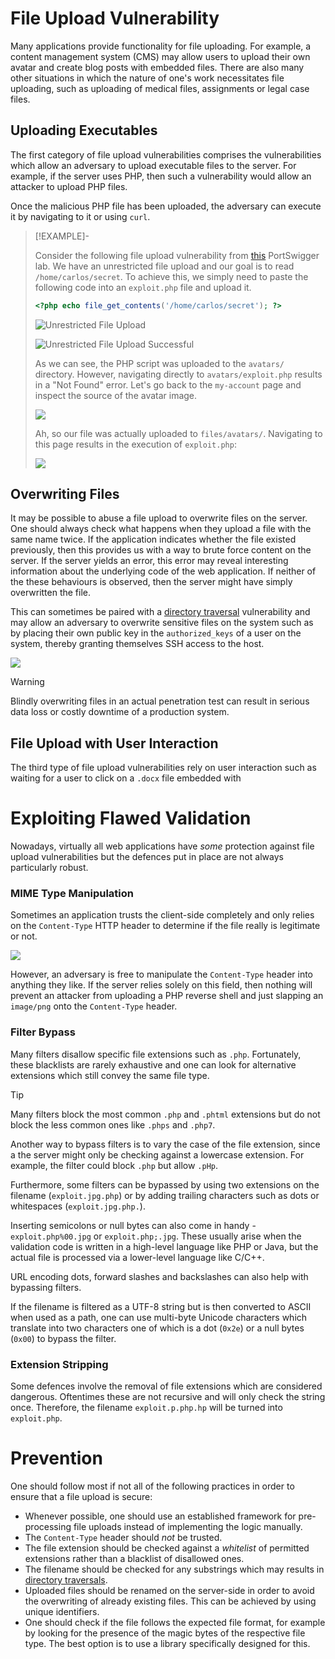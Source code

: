 # File Upload Vulnerability

Many applications provide functionality for file uploading. For example, a content management system (CMS) may allow users to upload their own avatar and create blog posts with embedded files. There are also many other situations in which the nature of one's work necessitates file uploading, such as uploading of medical files, assignments or legal case files.

## Uploading Executables
The first category of file upload vulnerabilities comprises the vulnerabilities which allow an adversary to upload executable files to the server. For example, if the server uses PHP, then such a vulnerability would allow an attacker to upload PHP files.

Once the malicious PHP file has been uploaded, the adversary can execute it by navigating to it or using `curl`.

>[!EXAMPLE]-
>
>Consider the following file upload vulnerability from [this](https://portswigger.net/web-security/file-upload/lab-file-upload-remote-code-execution-via-web-shell-upload) PortSwigger lab. We have an unrestricted file upload and our goal is to read `/home/carlos/secret`. To achieve this, we simply need to paste the following code into an `exploit.php` file and upload it.
>
>```php
><?php echo file_get_contents('/home/carlos/secret'); ?>
>```
>
>![Unrestricted File Upload](Resources/Images/File%20Upload/Unrestricted%20File%20Upload.png)
>
>![Unrestricted File Upload Successful](Resources/Images/File%20Upload/Unrestricted%20File%20Upload%20Successful.png)
>
>As we can see, the PHP script was uploaded to the `avatars/` directory. However, navigating directly to `avatars/exploit.php` results in a "Not Found" error. Let's go back to the `my-account` page and inspect the source of the avatar image.
>
>![](Resources/Images/File%20Upload/Example%20-%20Inspect%20Source.png)
>
>Ah, so our file was actually uploaded to `files/avatars/`. Navigating to this page results in the execution of `exploit.php`:
>
>![](Resources/Images/File%20Upload/Example%20-%20Carlos%20Secret.png)

## Overwriting Files

It may be possible to abuse a file upload to overwrite files on the server. One should always check what happens when they upload a file with the same name twice. If the application indicates whether the file existed previously, then this provides us with a way to brute force content on the server. If the server yields an error, this error may reveal interesting information about the underlying code of the web application. If neither of the these behaviours is observed, then the server might have simply overwritten the file.

This can sometimes be paired with a [directory traversal](Directory%20Traversal.md) vulnerability and may allow an adversary to overwrite sensitive files on the system such as by placing their own public key in the `authorized_keys` of a user on the system, thereby granting themselves SSH access to the host.

![](Resources/Images/File%20Upload/File%20Upload%20Overwrite%20File.png)

>[!WARNING]
>
>Blindly overwriting files in an actual penetration test can result in serious data loss or costly downtime of a production system.
>

## File Upload with User Interaction

The third type of file upload vulnerabilities rely on user interaction such as waiting for a user to click on a `.docx` file embedded with

# Exploiting Flawed Validation

Nowadays, virtually all web applications have *some* protection against file upload vulnerabilities but the defences put in place are not always particularly robust.

### MIME Type Manipulation

Sometimes an application trusts the client-side completely and only relies on the `Content-Type` HTTP header to determine if the file really is legitimate or not.

![](Resources/Images/File%20Upload/MIME%20Type%20Manipulation.png)

However, an adversary is free to manipulate the `Content-Type` header into anything they like. If the server relies solely on this field, then nothing will prevent an attacker from uploading a PHP reverse shell and just slapping an `image/png` onto the `Content-Type` header.

### Filter Bypass

Many filters disallow specific file extensions such as `.php`. Fortunately, these blacklists are rarely exhaustive and one can look for alternative extensions which still convey the same file type.

>[!TIP]
>
>Many filters block the most common `.php` and `.phtml` extensions but do not block the less common ones like `.phps` and `.php7`.
>

Another way to bypass filters is to vary the case of the file extension, since a the server might only be checking against a lowercase extension. For example, the filter could block `.php` but allow `.pHp`.

Furthermore, some filters can be bypassed by using two extensions on the filename (`exploit.jpg.php`) or by adding trailing characters such as dots or whitespaces (`exploit.jpg.php.`). 

Inserting semicolons or null bytes can also come in handy - `exploit.php%00.jpg` or `exploit.php;.jpg`. These usually arise when the validation code is written in a high-level language like PHP or Java, but the actual file is processed via a lower-level language like C/C++.

URL encoding dots, forward slashes and backslashes can also help with bypassing filters.

If the filename is filtered as a UTF-8 string but is then converted to ASCII when used as a path, one can use multi-byte Unicode characters which translate into two characters one of which is a dot (`0x2e`) or a null bytes (`0x00`) to bypass the filter. 

### Extension Stripping

Some defences involve the removal of file extensions which are considered dangerous. Oftentimes these are not recursive and will only check the string once. Therefore, the filename `exploit.p.php.hp` will be turned into `exploit.php`.

# Prevention

One should follow most if not all of the following practices in order to ensure that a file upload is secure:
- Whenever possible, one should use an established framework for pre-processing file uploads instead of implementing the logic manually.
- The `Content-Type` header should *not* be trusted.
- The file extension should be checked against a *whitelist* of permitted extensions rather than a blacklist of disallowed ones.
- The filename should be checked for any substrings which may results in [directory traversals](Directory%20Traversal.md).
- Uploaded files should be renamed on the server-side in order to avoid the overwriting of already existing files. This can  be achieved by using unique identifiers.
- One should check if the file follows the expected file format, for example by looking for the presence of the magic bytes of the respective file type. The best option is to use a library specifically designed for this.